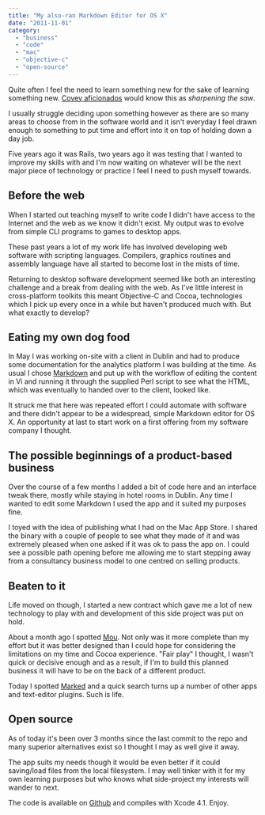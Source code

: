 ```yaml
---
title: "My also-ran Markdown Editor for OS X"
date: "2011-11-01"
category:
  - "business"
  - "code"
  - "mac"
  - "objective-c"
  - "open-source"
---
```


Quite often I feel the need to learn something new for the sake of learning something new. [Covey aficionados](http://en.wikipedia.org/wiki/The_Seven_Habits_of_Highly_Effective_People) would know this as _sharpening the saw_.

I usually struggle deciding upon something however as there are so many areas to choose from in the software world and it isn't everyday I feel drawn enough to something to put time and effort into it on top of holding down a day job.

Five years ago it was Rails, two years ago it was testing that I wanted to improve my skills with and I'm now waiting on whatever will be the next major piece of technology or practice I feel I need to push myself towards.

## Before the web

When I started out teaching myself to write code I didn't have access to the Internet and the web as we know it didn't exist. My output was to evolve from simple CLI programs to games to desktop apps.

These past years a lot of my work life has involved developing web software with scripting languages. Compilers, graphics routines and assembly language have all started to become lost in the mists of time.

Returning to desktop software development seemed like both an interesting challenge and a break from dealing with the web. As I've little interest in cross-platform toolkits this meant Objective-C and Cocoa, technologies which I pick up every once in a while but haven't produced much with. But what exactly to develop?

## Eating my own dog food

In May I was working on-site with a client in Dublin and had to produce some documentation for the analytics platform I was building at the time. As usual I chose [Markdown](http://daringfireball.net/projects/markdown/) and put up with the workflow of editing the content in Vi and running it through the supplied Perl script to see what the HTML, which was eventually to handed over to the client, looked like.

It struck me that here was repeated effort I could automate with software and there didn't appear to be a widespread, simple Markdown editor for OS X. An opportunity at last to start work on a first offering from my software company I thought.

## The possible beginnings of a product-based business

Over the course of a few months I added a bit of code here and an interface tweak there, mostly while staying in hotel rooms in Dublin. Any time I wanted to edit some Markdown I used the app and it suited my purposes fine.

I toyed with the idea of publishing what I had on the Mac App Store. I shared the binary with a couple of people to see what they made of it and was extremely pleased when one asked if it was ok to pass the app on. I could see a possible path opening before me allowing me to start stepping away from a consultancy business model to one centred on selling products.

## Beaten to it

Life moved on though, I started a new contract which gave me a lot of new technology to play with and development of this side project was put on hold.

About a month ago I spotted [Mou](http://mouapp.com/). Not only was it more complete than my effort but it was better designed than I could hope for considering the limitations on my time and Cocoa experience. "Fair play" I thought, I wasn't quick or decisive enough and as a result, if I'm to build this planned business it will have to be on the back of a different product.

Today I spotted [Marked](http://markedapp.com/) and a quick search turns up a number of other apps and text-editor plugins. Such is life.

## Open source

As of today it's been over 3 months since the last commit to the repo and many superior alternatives exist so I thought I may as well give it away.

The app suits my needs though it would be even better if it could saving/load files from the local filesystem. I may well tinker with it for my own learning purposes but who knows what side-project my interests will wander to next.

The code is available on [Github](https://github.com/stevenwilkin/markdown-app) and compiles with Xcode 4.1. Enjoy.
